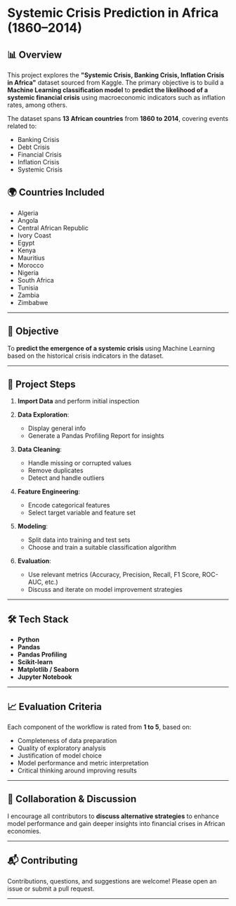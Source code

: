 # Systemic Crisis Prediction in Africa (1860–2014)

## 📊 Overview

This project explores the **"Systemic Crisis, Banking Crisis, Inflation Crisis in Africa"** dataset sourced from Kaggle. The primary objective is to build a **Machine Learning classification model** to **predict the likelihood of a systemic financial crisis** using macroeconomic indicators such as inflation rates, among others.

The dataset spans **13 African countries** from **1860 to 2014**, covering events related to:

* Banking Crisis
* Debt Crisis
* Financial Crisis
* Inflation Crisis
* Systemic Crisis

## 🌍 Countries Included

* Algeria
* Angola
* Central African Republic
* Ivory Coast
* Egypt
* Kenya
* Mauritius
* Morocco
* Nigeria
* South Africa
* Tunisia
* Zambia
* Zimbabwe

---

## 🎯 Objective

To **predict the emergence of a systemic crisis** using Machine Learning based on the historical crisis indicators in the dataset.

---

## 📌 Project Steps

1. **Import Data** and perform initial inspection
2. **Data Exploration**:

   * Display general info
   * Generate a Pandas Profiling Report for insights
3. **Data Cleaning**:

   * Handle missing or corrupted values
   * Remove duplicates
   * Detect and handle outliers
4. **Feature Engineering**:

   * Encode categorical features
   * Select target variable and feature set
5. **Modeling**:

   * Split data into training and test sets
   * Choose and train a suitable classification algorithm
6. **Evaluation**:

   * Use relevant metrics (Accuracy, Precision, Recall, F1 Score, ROC-AUC, etc.)
   * Discuss and iterate on model improvement strategies

---

## 🛠️ Tech Stack

* **Python**
* **Pandas**
* **Pandas Profiling**
* **Scikit-learn**
* **Matplotlib / Seaborn**
* **Jupyter Notebook**

---

## 📈 Evaluation Criteria

Each component of the workflow is rated from **1 to 5**, based on:

* Completeness of data preparation
* Quality of exploratory analysis
* Justification of model choice
* Model performance and metric interpretation
* Critical thinking around improving results

---

## 🤝 Collaboration & Discussion

I encourage all contributors to **discuss alternative strategies** to enhance model performance and gain deeper insights into financial crises in African economies.

---

## 📬 Contributing

Contributions, questions, and suggestions are welcome! Please open an issue or submit a pull request.

---
